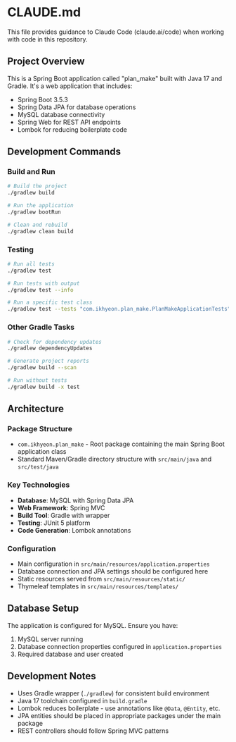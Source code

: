 # CLAUDE.md

This file provides guidance to Claude Code (claude.ai/code) when working with code in this repository.

## Project Overview

This is a Spring Boot application called "plan_make" built with Java 17 and Gradle. It's a web application that includes:
- Spring Boot 3.5.3
- Spring Data JPA for database operations
- MySQL database connectivity
- Spring Web for REST API endpoints
- Lombok for reducing boilerplate code

## Development Commands

### Build and Run
```bash
# Build the project
./gradlew build

# Run the application
./gradlew bootRun

# Clean and rebuild
./gradlew clean build
```

### Testing
```bash
# Run all tests
./gradlew test

# Run tests with output
./gradlew test --info

# Run a specific test class
./gradlew test --tests "com.ikhyeon.plan_make.PlanMakeApplicationTests"
```

### Other Gradle Tasks
```bash
# Check for dependency updates
./gradlew dependencyUpdates

# Generate project reports
./gradlew build --scan

# Run without tests
./gradlew build -x test
```

## Architecture

### Package Structure
- `com.ikhyeon.plan_make` - Root package containing the main Spring Boot application class
- Standard Maven/Gradle directory structure with `src/main/java` and `src/test/java`

### Key Technologies
- **Database**: MySQL with Spring Data JPA
- **Web Framework**: Spring MVC
- **Build Tool**: Gradle with wrapper
- **Testing**: JUnit 5 platform
- **Code Generation**: Lombok annotations

### Configuration
- Main configuration in `src/main/resources/application.properties`
- Database connection and JPA settings should be configured here
- Static resources served from `src/main/resources/static/`
- Thymeleaf templates in `src/main/resources/templates/`

## Database Setup

The application is configured for MySQL. Ensure you have:
1. MySQL server running
2. Database connection properties configured in `application.properties`
3. Required database and user created

## Development Notes

- Uses Gradle wrapper (`./gradlew`) for consistent build environment
- Java 17 toolchain configured in `build.gradle`
- Lombok reduces boilerplate - use annotations like `@Data`, `@Entity`, etc.
- JPA entities should be placed in appropriate packages under the main package
- REST controllers should follow Spring MVC patterns